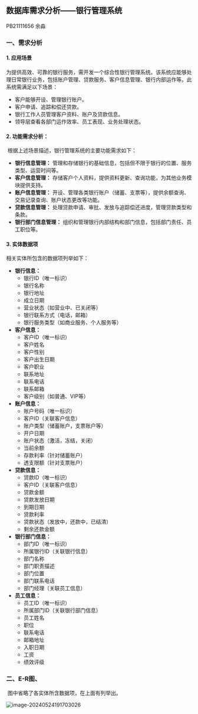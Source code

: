 ## 数据库需求分析——银行管理系统

PB21111656 余淼

### 一、需求分析

#### 1. 应用场景

​	为提供高效、可靠的银行服务，需开发一个综合性银行管理系统。该系统应能够处理日常银行业务，包括账户管理、贷款服务、客户信息管理、银行内部运作等。此系统需满足以下场景：

- 客户能够开设、管理银行账户。
- 客户申请、追踪和偿还贷款。
- 银行工作人员管理客户资料、账户及贷款信息。
- 领导层查看各部门运作效率、员工表现、业务处理状态。

#### 2. 功能需求分析：

​	根据上述场景描述，银行管理系统的主要功能需求如下：

- **银行信息管理：** 管理和存储银行的基础信息，包括但不限于银行的位置、服务类型、运营时间等。
- **客户信息管理：** 存储客户个人资料，提供资料更新、查询功能，为其他业务模块提供支持。
- **账户信息管理：** 开设、管理各类银行账户（储蓄、支票等），提供余额查询、交易记录查询、账户状态更改等功能。
- **贷款信息管理：** 处理贷款申请、审批、发放与追踪偿还进度，管理贷款类型和条款。
- **银行部门信息管理：** 组织和管理银行内部结构和部门信息，包括部门责任、员工职位等。

#### 3. 实体数据项

相关实体所包含的数据项列举如下：

- **银行信息：**
  - 银行ID（唯一标识）
  - 银行名称
  - 银行地址
  - 成立日期
  - 营业状态（如营业中、已关闭等）
  - 银行联系方式（电话，邮箱）
  - 银行服务类型（如商业服务、个人服务等）
- **客户信息：**
  - 客户ID（唯一标识）
  - 客户姓名
  - 客户性别
  - 客户出生日期
  - 客户职业
  - 联系地址
  - 联系电话
  - 联系邮箱
  - 客户级别（如普通、VIP等）
- **账户信息：**
  - 账户号码（唯一标识）
  - 客户ID（关联客户信息）
  - 账户类型（储蓄账户，支票账户等）
  - 开户日期
  - 账户状态（激活，冻结，关闭）
  - 当前余额
  - 存款利率（针对储蓄账户）
  - 透支限额（针对支票账户）
- **贷款信息：**
  - 贷款ID（唯一标识）
  - 客户ID（关联客户信息）
  - 贷款金额
  - 贷款发放日期
  - 到期日期
  - 贷款利率
  - 贷款状态（发放中，还款中，已结清）
  - 剩余还款金额
- **银行部门信息：**
  - 部门ID（唯一标识）
  - 所属银行ID（关联银行信息）
  - 部门名称
  - 部门职责描述
  - 部门位置
  - 部门联系电话
  - 部门经理（关联员工信息）
- **员工信息：**
  - 员工ID（唯一标识）
  - 所属部门ID（关联银行部门信息）
  - 员工姓名
  - 职位
  - 联系电话
  - 邮箱地址
  - 入职日期
  - 工资
  - 绩效评级

### 二、E-R图、

​	图中省略了各实体所含数据项，在上面有列举出。

![image-20240524191703026](C:\Users\Ymm\AppData\Roaming\Typora\typora-user-images\image-20240524191703026.png)